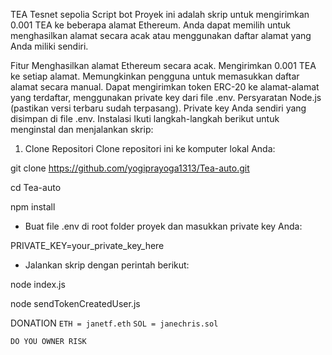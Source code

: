 TEA Tesnet sepolia Script bot
Proyek ini adalah skrip untuk mengirimkan 0.001 TEA ke beberapa alamat Ethereum. Anda dapat memilih untuk menghasilkan alamat secara acak atau menggunakan daftar alamat yang Anda miliki sendiri.

Fitur
Menghasilkan alamat Ethereum secara acak.
Mengirimkan 0.001 TEA ke setiap alamat.
Memungkinkan pengguna untuk memasukkan daftar alamat secara manual.
Dapat mengirimkan token ERC-20 ke alamat-alamat yang terdaftar, menggunakan private key dari file .env.
Persyaratan
Node.js (pastikan versi terbaru sudah terpasang).
Private key Anda sendiri yang disimpan di file .env.
Instalasi
Ikuti langkah-langkah berikut untuk menginstal dan menjalankan skrip:

1. Clone Repositori
Clone repositori ini ke komputer lokal Anda:

git clone https://github.com/yogiprayoga1313/Tea-auto.git

cd Tea-auto

npm install

- Buat file .env di root folder proyek dan masukkan private key Anda:

PRIVATE_KEY=your_private_key_here

- Jalankan skrip dengan perintah berikut:

node index.js

node sendTokenCreatedUser.js


DONATION
`ETH = janetf.eth`
`SOL = janechris.sol`

`DO YOU OWNER RISK`
